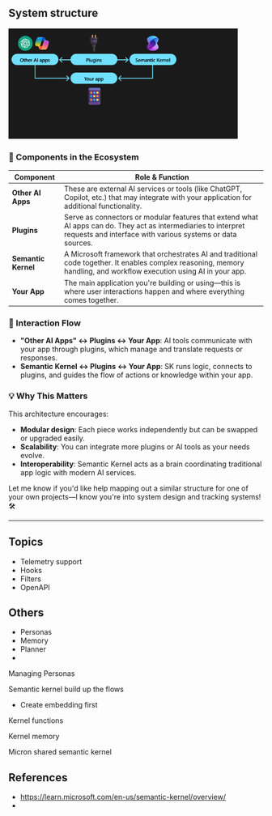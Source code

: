 
## System structure
![](attachments/Pasted%20image%2020250712110355.png)


### 🧠 Components in the Ecosystem

|Component|Role & Function|
|---|---|
|**Other AI Apps**|These are external AI services or tools (like ChatGPT, Copilot, etc.) that may integrate with your application for additional functionality.|
|**Plugins**|Serve as connectors or modular features that extend what AI apps can do. They act as intermediaries to interpret requests and interface with various systems or data sources.|
|**Semantic Kernel**|A Microsoft framework that orchestrates AI and traditional code together. It enables complex reasoning, memory handling, and workflow execution using AI in your app.|
|**Your App**|The main application you're building or using—this is where user interactions happen and where everything comes together.|

### 🔄 Interaction Flow

- **"Other AI Apps" ↔ Plugins ↔ Your App**: AI tools communicate with your app through plugins, which manage and translate requests or responses.
- **Semantic Kernel ↔ Plugins ↔ Your App**: SK runs logic, connects to plugins, and guides the flow of actions or knowledge within your app.

### 💡 Why This Matters

This architecture encourages:

- **Modular design**: Each piece works independently but can be swapped or upgraded easily.
- **Scalability**: You can integrate more plugins or AI tools as your needs evolve.
- **Interoperability**: Semantic Kernel acts as a brain coordinating traditional app logic with modern AI services.

Let me know if you'd like help mapping out a similar structure for one of your own projects—I know you're into system design and tracking systems! 🛠️

--- 
## Topics
 
- Telemetry support
- Hooks
- Filters
- OpenAPI

## Others
 - Personas
 - Memory
 - Planner
 - 
Managing Personas

Semantic kernel build up the flows

- Create embedding first

Kernel functions

Kernel memory

Micron shared semantic kernel

## References
- https://learn.microsoft.com/en-us/semantic-kernel/overview/
- 